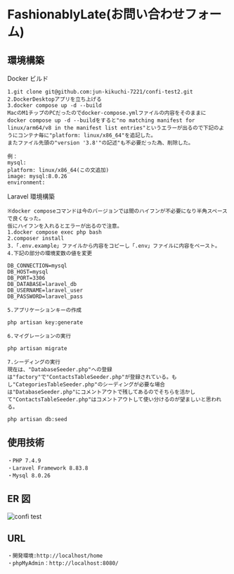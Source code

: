# FashionablyLate(お問い合わせフォーム)

## 環境構築

Docker ビルド

    1.git clone git@github.com:jun-kikuchi-7221/confi-test2.git
    2.DockerDesktopアプリを立ち上げる
    3.docker compose up -d --build
    MacのM1チップのPCだったのでdocker-compose.ymlファイルの内容をそのままに
    docker compose up -d --buildをすると"no matching manifest for linux/arm64/v8 in the manifest list entries"というエラーが出るので下記のようにコンテナ毎に"platform: linux/x86_64"を追記した。
    またファイル先頭の"version '3.8'"の記述"も不必要だった為、削除した。

    例：
    mysql:
    platform: linux/x86_64(この文追加)
    image: mysql:8.0.26
    environment:

Laravel 環境構築

    ※docker composeコマンドは今のバージョンでは間のハイフンが不必要になり半角スペースで良くなった。
    仮にハイフンを入れるとエラーが出るので注意。
    1.docker compose exec php bash
    2.composer install
    3.「.env.example」ファイルから内容をコピーし「.env」ファイルに内容をペースト。
    4.下記の部分の環境変数の値を変更

    DB_CONNECTION=mysql
    DB_HOST=mysql
    DB_PORT=3306
    DB_DATABASE=laravel_db
    DB_USERNAME=laravel_user
    DB_PASSWORD=laravel_pass

    5.アプリケーションキーの作成

    php artisan key:generate

    6.マイグレーションの実行

    php artisan migrate

    7.シーディングの実行
    現在は、"DatabaseSeeder.php"への登録は"factory"で"ContactsTableSeeder.php"が登録されている。もし"CategoriesTableSeeder.php"のシーディングが必要な場合は"DatabaseSeeder.php"にコメントアウトで残してあるのでそちらを活かして"ContactsTableSeeder.php"はコメントアウトして使い分けるのが望ましいと思われる。

    php artisan db:seed

## 使用技術

    ・PHP 7.4.9
    ・Laravel Framework 8.83.8
    ・Mysql 8.0.26

## ER 図

![confi test](https://github.com/user-attachments/assets/63bf7262-779a-4c08-8e30-4dbb79a63c1c)

## URL

    ・開発環境:http://localhost/home
    ・phpMyAdmin：http://localhost:8080/
